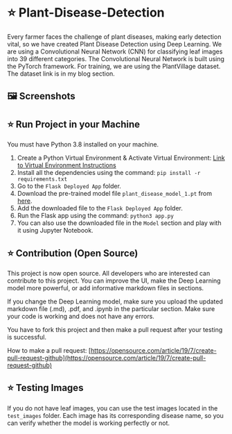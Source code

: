 # ⭐ Plant-Disease-Detection

Every farmer faces the challenge of plant diseases, making early detection vital, so we have created Plant Disease Detection using Deep Learning. We are using a Convolutional Neural Network (CNN) for classifying leaf images into 39 different categories. The Convolutional Neural Network is built using the PyTorch framework. For training, we are using the PlantVillage dataset. The dataset link is in my blog section.

## 🖼️ Screenshots


## ⭐ Run Project in your Machine

You must have Python 3.8 installed on your machine.

1.  Create a Python Virtual Environment & Activate Virtual Environment: [Link to Virtual Environment Instructions](https://docs.python.org/3/tutorial/venv.html)
2.  Install all the dependencies using the command: `pip install -r requirements.txt`
3.  Go to the `Flask Deployed App` folder.
4.  Download the pre-trained model file `plant_disease_model_1.pt` from [here](https://drive.google.com/file/d/1moSLVuAevmCgSiBsYWbi1ueJIXXRzlrG/view?usp=sharing).
5.  Add the downloaded file to the `Flask Deployed App` folder.
6.  Run the Flask app using the command: `python3 app.py`
7.  You can also use the downloaded file in the `Model` section and play with it using Jupyter Notebook.

## ⭐ Contribution (Open Source)

This project is now open source. All developers who are interested can contribute to this project. You can improve the UI, make the Deep Learning model more powerful, or add informative markdown files in sections.

If you change the Deep Learning model, make sure you upload the updated markdown file (.md), .pdf, and .ipynb in the particular section. Make sure your code is working and does not have any errors.

You have to fork this project and then make a pull request after your testing is successful.

How to make a pull request: [https://opensource.com/article/19/7/create-pull-request-github](https://opensource.com/article/19/7/create-pull-request-github)

## ⭐ Testing Images

If you do not have leaf images, you can use the test images located in the `test_images` folder. Each image has its corresponding disease name, so you can verify whether the model is working perfectly or not.
